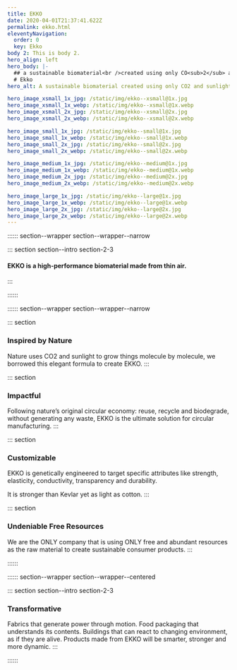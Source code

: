 ```yaml
---
title: EKKO
date: 2020-04-01T21:37:41.622Z
permalink: ekko.html
eleventyNavigation:
  order: 0
  key: Ekko
body 2: This is body 2.
hero_align: left
hero_body: |-
  ## a sustainable biomaterial<br />created using only CO<sub>2</sub> and sunlight
  # Ekko
hero_alt: A sustainable biomaterial created using only CO2 and sunlight

hero_image_xsmall_1x_jpg: /static/img/ekko--xsmall@1x.jpg
hero_image_xsmall_1x_webp: /static/img/ekko--xsmall@1x.webp
hero_image_xsmall_2x_jpg: /static/img/ekko--xsmall@2x.jpg
hero_image_xsmall_2x_webp: /static/img/ekko--xsmall@2x.webp

hero_image_small_1x_jpg: /static/img/ekko--small@1x.jpg
hero_image_small_1x_webp: /static/img/ekko--small@1x.webp
hero_image_small_2x_jpg: /static/img/ekko--small@2x.jpg
hero_image_small_2x_webp: /static/img/ekko--small@2x.webp

hero_image_medium_1x_jpg: /static/img/ekko--medium@1x.jpg
hero_image_medium_1x_webp: /static/img/ekko--medium@1x.webp
hero_image_medium_2x_jpg: /static/img/ekko--medium@2x.jpg
hero_image_medium_2x_webp: /static/img/ekko--medium@2x.webp

hero_image_large_1x_jpg: /static/img/ekko--large@1x.jpg
hero_image_large_1x_webp: /static/img/ekko--large@1x.webp
hero_image_large_2x_jpg: /static/img/ekko--large@2x.jpg
hero_image_large_2x_webp: /static/img/ekko--large@2x.webp
---
```


:::::: section--wrapper section--wrapper--narrow

::: section section--intro section-2-3
  #### EKKO is a high-performance biomaterial made&nbsp;from&nbsp;thin&nbsp;air.
:::

::::::

:::::: section--wrapper section--wrapper--narrow

::: section
  ### Inspired by Nature
  Nature uses CO2 and sunlight to grow things molecule by molecule, we borrowed this elegant formula to create EKKO.
:::

::: section
  ### Impactful
  Following nature’s original circular economy: reuse, recycle and biodegrade, without generating any waste, EKKO is the ultimate solution for circular manufacturing.
:::

::: section
  ### Customizable
  EKKO is genetically engineered to target specific attributes like strength, elasticity, conductivity, transparency and durability.

  It is stronger than Kevlar yet as light as cotton.
:::

::: section
  ### Undeniable Free Resources
  We are the ONLY company that is using ONLY free and abundant resources as the raw material to create sustainable consumer products.
:::

::::::

:::::: section--wrapper section--wrapper--centered

::: section section--intro section-2-3
  ### Transformative
  Fabrics that generate power through motion.
  Food packaging that understands its contents.
  Buildings that can react to changing environment, as if they are alive.
  Products made from EKKO will be smarter, stronger and more dynamic.
:::

::::::
